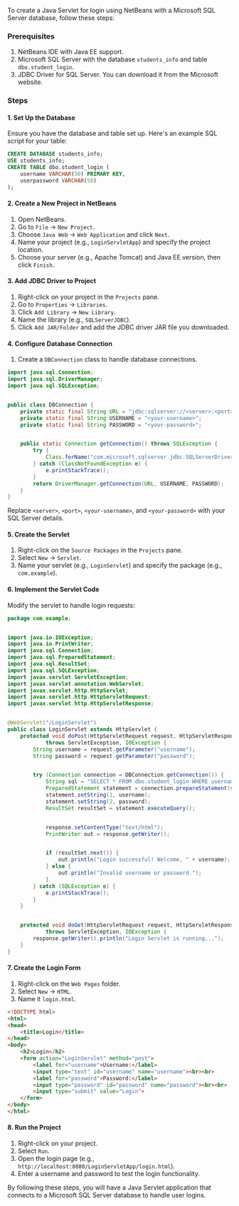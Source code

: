 To create a Java Servlet for login using NetBeans with a Microsoft SQL Server database, follow these steps:

### Prerequisites
1. NetBeans IDE with Java EE support.
2. Microsoft SQL Server with the database `students_info` and table `dbo.student_login`.
3. JDBC Driver for SQL Server. You can download it from the Microsoft website.

### Steps

#### 1. Set Up the Database
Ensure you have the database and table set up. Here's an example SQL script for your table:


```sql
CREATE DATABASE students_info;
USE students_info;
CREATE TABLE dbo.student_login (
    username VARCHAR(50) PRIMARY KEY,
    userpassword VARCHAR(50)
);
```


#### 2. Create a New Project in NetBeans
1. Open NetBeans.
2. Go to `File` -> `New Project`.
3. Choose `Java Web` -> `Web Application` and click `Next`.
4. Name your project (e.g., `LoginServletApp`) and specify the project location.
5. Choose your server (e.g., Apache Tomcat) and Java EE version, then click `Finish`.


#### 3. Add JDBC Driver to Project
1. Right-click on your project in the `Projects` pane.
2. Go to `Properties` -> `Libraries`.
3. Click `Add Library` -> `New Library`.
4. Name the library (e.g., `SQLServerJDBC`).
5. Click `Add JAR/Folder` and add the JDBC driver JAR file you downloaded.


#### 4. Configure Database Connection
1. Create a `DBConnection` class to handle database connections.


```java
import java.sql.Connection;
import java.sql.DriverManager;
import java.sql.SQLException;


public class DBConnection {
    private static final String URL = "jdbc:sqlserver://<server>:<port>;databaseName=students_info";
    private static final String USERNAME = "<your-username>";
    private static final String PASSWORD = "<your-password>";


    public static Connection getConnection() throws SQLException {
        try {
            Class.forName("com.microsoft.sqlserver.jdbc.SQLServerDriver");
        } catch (ClassNotFoundException e) {
            e.printStackTrace();
        }
        return DriverManager.getConnection(URL, USERNAME, PASSWORD);
    }
}
```


Replace `<server>`, `<port>`, `<your-username>`, and `<your-password>` with your SQL Server details.


#### 5. Create the Servlet
1. Right-click on the `Source Packages` in the `Projects` pane.
2. Select `New` -> `Servlet`.
3. Name your servlet (e.g., `LoginServlet`) and specify the package (e.g., `com.example`).


#### 6. Implement the Servlet Code
Modify the servlet to handle login requests:

```java
package com.example;


import java.io.IOException;
import java.io.PrintWriter;
import java.sql.Connection;
import java.sql.PreparedStatement;
import java.sql.ResultSet;
import java.sql.SQLException;
import javax.servlet.ServletException;
import javax.servlet.annotation.WebServlet;
import javax.servlet.http.HttpServlet;
import javax.servlet.http.HttpServletRequest;
import javax.servlet.http.HttpServletResponse;


@WebServlet("/LoginServlet")
public class LoginServlet extends HttpServlet {
    protected void doPost(HttpServletRequest request, HttpServletResponse response)
            throws ServletException, IOException {
        String username = request.getParameter("username");
        String password = request.getParameter("password");


        try (Connection connection = DBConnection.getConnection()) {
            String sql = "SELECT * FROM dbo.student_login WHERE username = ? AND userpassword = ?";
            PreparedStatement statement = connection.prepareStatement(sql);
            statement.setString(1, username);
            statement.setString(2, password);
            ResultSet resultSet = statement.executeQuery();


            response.setContentType("text/html");
            PrintWriter out = response.getWriter();


            if (resultSet.next()) {
                out.println("Login successful! Welcome, " + username);
            } else {
                out.println("Invalid username or password.");
            }
        } catch (SQLException e) {
            e.printStackTrace();
        }
    }


    protected void doGet(HttpServletRequest request, HttpServletResponse response)
            throws ServletException, IOException {
        response.getWriter().println("Login Servlet is running...");
    }
}
```


#### 7. Create the Login Form
1. Right-click on the `Web Pages` folder.
2. Select `New` -> `HTML`.
3. Name it `login.html`.


```html
<!DOCTYPE html>
<html>
<head>
    <title>Login</title>
</head>
<body>
    <h2>Login</h2>
    <form action="LoginServlet" method="post">
        <label for="username">Username:</label>
        <input type="text" id="username" name="username"><br><br>
        <label for="password">Password:</label>
        <input type="password" id="password" name="password"><br><br>
        <input type="submit" value="Login">
    </form>
</body>
</html>
```


#### 8. Run the Project
1. Right-click on your project.
2. Select `Run`.
3. Open the login page (e.g., `http://localhost:8080/LoginServletApp/login.html`).
4. Enter a username and password to test the login functionality.


By following these steps, you will have a Java Servlet application that connects to a Microsoft SQL Server database to handle user logins.




